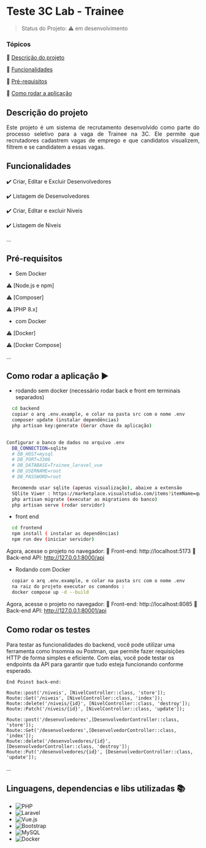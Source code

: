 <h1> Teste 3C Lab - Trainee</h1> 

> Status do Projeto: :warning: em desenvolvimento

### Tópicos 

:small_blue_diamond: [Descrição do projeto](#descrição-do-projeto)

:small_blue_diamond: [Funcionalidades](#funcionalidades)

:small_blue_diamond: [Pré-requisitos](#pré-requisitos)

:small_blue_diamond: [Como rodar a aplicação](#como-rodar-a-aplicação-arrow_forward)



## Descrição do projeto 

<p align="justify">
  Este projeto é um sistema de recrutamento desenvolvido como parte do processo seletivo para a vaga de Trainee na 3C. Ele permite que recrutadores cadastrem vagas de emprego e que candidatos visualizem, filtrem e se candidatem a essas vagas.
</p>

## Funcionalidades

:heavy_check_mark: Criar, Editar e Excluir Desenvolvedores  

:heavy_check_mark: Listagem de Desenvolvedores 

:heavy_check_mark: Criar, Editar e excluir Niveis

:heavy_check_mark: Listagem de Niveis 

... 

## Pré-requisitos
- Sem Docker
  
:warning: [Node.js e npm]

:warning: [Composer]

:warning: [PHP 8.x]

- com Docker

:warning: [Docker]

:warning: [Docker Compose]

...


## Como rodar a aplicação :arrow_forward:

- rodando sem docker (necessário rodar back e front em terminais separados)

```bash
  cd backend
  copiar o arq .env.example, e colar na pasta src com o nome .env
  composer update (instalar dependências)
  php artisan key:generate (Gerar chave da aplicação)
  
```
```bash
Configurar o banco de dados no arquivo .env
  DB_CONNECTION=sqlite
  # DB_HOST=mysql
  # DB_PORT=3306
  # DB_DATABASE=Trainee_laravel_vue
  # DB_USERNAME=root
  # DB_PASSWORD=root

  Recomendo usar sqlite (apenas visualização), abaixe a extensão 
  SQlite Viwer : https://marketplace.visualstudio.com/items?itemName=qwtel.sqlite-viewer
  php artisan migrate (executar as migrations do banco)
  php artisan serve (rodar servidor)
```
- front end
```bash
  cd frontend
  npm install ( instalar as dependências)
  npm run dev (iniciar servidor)
```
Agora, acesse o projeto no navegador:
🔗 Front-end: http://localhost:5173
🔗 Back-end API: http://127.0.0.1:8000/api
- Rodando com Docker
```bash
  copiar o arq .env.example, e colar na pasta src com o nome .env
  na raiz do projeto executar os comandos : 
  docker compose up -d --build
```
Agora, acesse o projeto no navegador:
🔗 Front-end: http://localhost:8085
🔗 Back-end API: http://127.0.0.1:80001/api
    

## Como rodar os testes

<p> Para testar as funcionalidades do backend, você pode utilizar uma ferramenta como Insomnia ou Postman, que permite fazer requisições HTTP de forma simples e eficiente. Com elas, você pode testar os endpoints da API para garantir que tudo esteja funcionando conforme esperado. </p>

```
End Poinst back-end:

Route::post('/niveis', [NivelController::class, 'store']);
Route::Get('/niveis', [NivelController::class, 'index']);
Route::delete('/niveis/{id}', [NivelController::class, 'destroy']);
Route::Patch('/niveis/{id}', [NivelController::class, 'update']);

Route::post('/desenvolvedores',[DesenvolvedorController::class, 'store']);
Route::Get('/desenvolvedores',[DesenvolvedorController::class, 'index']);
Route::delete('/desenvolvedores/{id}', [DesenvolvedorController::class, 'destroy']);
Route::Put('/desenvolvedores/{id}', [DesenvolvedorController::class, 'update']); 
```


... 

## Linguagens, dependencias e libs utilizadas :books:

- ![PHP](https://img.shields.io/badge/php-%23777BB4.svg?style=for-the-badge&logo=php&logoColor=white)
- ![Laravel](https://img.shields.io/badge/laravel-%23FF2D20.svg?style=for-the-badge&logo=laravel&logoColor=white)
- ![Vue.js](https://img.shields.io/badge/vuejs-%2335495e.svg?style=for-the-badge&logo=vuedotjs&logoColor=%234FC08D)
- ![Bootstrap](https://img.shields.io/badge/bootstrap-%238511FA.svg?style=for-the-badge&logo=bootstrap&logoColor=white)
- ![MySQL](https://img.shields.io/badge/mysql-4479A1.svg?style=for-the-badge&logo=mysql&logoColor=white)
- ![Docker](https://img.shields.io/badge/docker-%230db7ed.svg?style=for-the-badge&logo=docker&logoColor=white)


